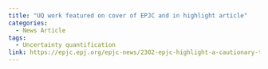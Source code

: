 ```yaml
---
title: "UQ work featured on cover of EPJC and in highlight article"
categories:
  - News Article
tags:
  - Uncertainty quantification
link: https://epjc.epj.org/epjc-news/2302-epjc-highlight-a-cautionary-tale-of-machine-learning-uncertainty
---
```

